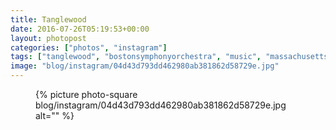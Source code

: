 ```yaml
---
title: Tanglewood
date: 2016-07-26T05:19:53+00:00
layout: photopost
categories: ["photos", "instagram"]
tags: ["tanglewood", "bostonsymphonyorchestra", "music", "massachusetts", "lenox", "orchestra", "roadtrip", "berkshires"]
image: "blog/instagram/04d43d793dd462980ab381862d58729e.jpg"
---
```


<figure class="photo photo--square">
  {% picture photo-square blog/instagram/04d43d793dd462980ab381862d58729e.jpg alt="" %}
</figure>


